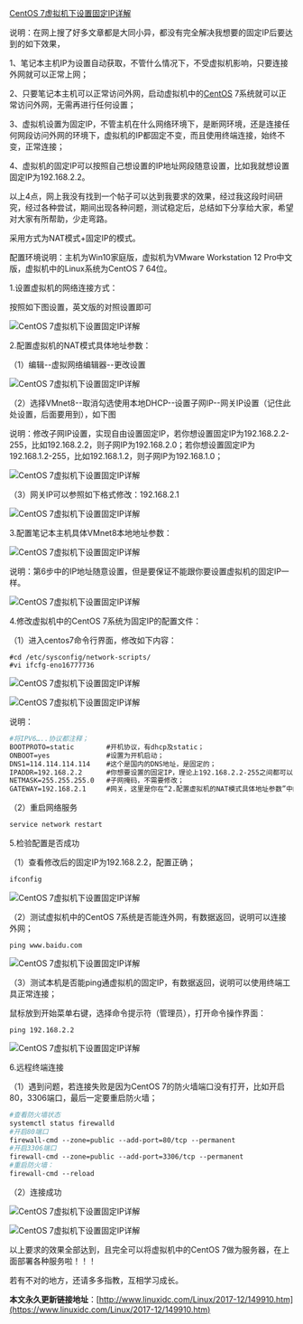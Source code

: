 [CentOS 7虚拟机下设置固定IP详解](https://www.linuxidc.com/Linux/2017-12/149910.htm)

说明：在网上搜了好多文章都是大同小异，都没有完全解决我想要的固定IP后要达到的如下效果，

1、笔记本主机IP为设置自动获取，不管什么情况下，不受虚拟机影响，只要连接外网就可以正常上网；

2、只要笔记本主机可以正常访问外网，启动虚拟机中的[CentOS](http://www.linuxidc.com/topicnews.aspx?tid=14) 7系统就可以正常访问外网，无需再进行任何设置；

3、虚拟机设置为固定IP，不管主机在什么网络环境下，是断网环境，还是连接任何网段访问外网的环境下，虚拟机的IP都固定不变，而且使用终端连接，始终不变，正常连接；

4、虚拟机的固定IP可以按照自己想设置的IP地址网段随意设置，比如我就想设置固定IP为192.168.2.2。

以上4点，网上我没有找到一个帖子可以达到我要求的效果，经过我这段时间研究，经过各种尝试，期间出现各种问题，测试稳定后，总结如下分享给大家，希望对大家有所帮助，少走弯路。

采用方式为NAT模式+固定IP的模式。

配置环境说明：主机为Win10家庭版，虚拟机为VMware Workstation 12 Pro中文版，虚拟机中的Linux系统为CentOS 7 64位。

1.设置虚拟机的网络连接方式：

按照如下图设置，英文版的对照设置即可

![CentOS 7虚拟机下设置固定IP详解](https://www.linuxidc.com/upload/2017_12/17122811299921.png)

 

2.配置虚拟机的NAT模式具体地址参数：

（1）编辑--虚拟网络编辑器--更改设置

![CentOS 7虚拟机下设置固定IP详解](https://www.linuxidc.com/upload/2017_12/17122811303040.png)

（2）选择VMnet8--取消勾选使用本地DHCP--设置子网IP--网关IP设置（记住此处设置，后面要用到），如下图

说明：修改子网IP设置，实现自由设置固定IP，若你想设置固定IP为192.168.2.2-255，比如192.168.2.2，则子网IP为192.168.2.0；若你想设置固定IP为192.168.1.2-255，比如192.168.1.2，则子网IP为192.168.1.0；

![CentOS 7虚拟机下设置固定IP详解](https://www.linuxidc.com/upload/2017_12/17122811296776.png)

（3）网关IP可以参照如下格式修改：192.168.2.1

![CentOS 7虚拟机下设置固定IP详解](https://www.linuxidc.com/upload/2017_12/17122811313030.png)

 

3.配置笔记本主机具体VMnet8本地地址参数：

![CentOS 7虚拟机下设置固定IP详解](https://www.linuxidc.com/upload/2017_12/17122811289009.png)

说明：第6步中的IP地址随意设置，但是要保证不能跟你要设置虚拟机的固定IP一样。

![CentOS 7虚拟机下设置固定IP详解](https://www.linuxidc.com/upload/2017_12/17122811286183.png)

 

4.修改虚拟机中的CentOS 7系统为固定IP的配置文件：

（1）进入centos7命令行界面，修改如下内容：

```
#cd /etc/sysconfig/network-scripts/
#vi ifcfg-eno16777736
```

![CentOS 7虚拟机下设置固定IP详解](https://www.linuxidc.com/upload/2017_12/17122811289801.png)

![CentOS 7虚拟机下设置固定IP详解](https://www.linuxidc.com/upload/2017_12/17122811282510.png)

说明：

```apache
#将IPV6…..协议都注释；
BOOTPROTO=static        #开机协议，有dhcp及static；
ONBOOT=yes              #设置为开机启动；
DNS1=114.114.114.114    #这个是国内的DNS地址，是固定的；
IPADDR=192.168.2.2      #你想要设置的固定IP，理论上192.168.2.2-255之间都可以，请自行验证；
NETMASK=255.255.255.0   #子网掩码，不需要修改；
GATEWAY=192.168.2.1     #网关，这里是你在“2.配置虚拟机的NAT模式具体地址参数”中的（2）选择VMnet8--取消勾选使用本地DHCP--设置子网IP--网关IP设置。
```

（2）重启网络服务

```apache
service network restart
```

 

5.检验配置是否成功

（1）查看修改后的固定IP为192.168.2.2，配置正确；

```apache
ifconfig
```

![CentOS 7虚拟机下设置固定IP详解](https://www.linuxidc.com/upload/2017_12/17122811289562.png)

（2）测试虚拟机中的CentOS 7系统是否能连外网，有数据返回，说明可以连接外网；

```
ping www.baidu.com
```

![CentOS 7虚拟机下设置固定IP详解](https://www.linuxidc.com/upload/2017_12/17122811272346.png)

（3）测试本机是否能ping通虚拟机的固定IP，有数据返回，说明可以使用终端工具正常连接；

鼠标放到开始菜单右键，选择命令提示符（管理员），打开命令操作界面：

```
ping 192.168.2.2
```

![CentOS 7虚拟机下设置固定IP详解](https://www.linuxidc.com/upload/2017_12/17122811272104.png)

 

6.远程终端连接

（1）遇到问题，若连接失败是因为CentOS 7的防火墙端口没有打开，比如开启80，3306端口，最后一定要重启防火墙；

```apache
#查看防火墙状态
systemctl status firewalld  
#开启80端口
firewall-cmd --zone=public --add-port=80/tcp --permanent  
#开启3306端口
firewall-cmd --zone=public --add-port=3306/tcp --permanent  
#重启防火墙：
firewall-cmd --reload  
```

（2）连接成功

![CentOS 7虚拟机下设置固定IP详解](https://www.linuxidc.com/upload/2017_12/17122811271244.png)

![CentOS 7虚拟机下设置固定IP详解](https://www.linuxidc.com/upload/2017_12/17122811279787.png)

以上要求的效果全部达到，且完全可以将虚拟机中的CentOS 7做为服务器，在上面部署各种服务啦！！！

若有不对的地方，还请多多指教，互相学习成长。

**本文永久更新链接地址**：[http://www.linuxidc.com/Linux/2017-12/149910.htm](https://www.linuxidc.com/Linux/2017-12/149910.htm)